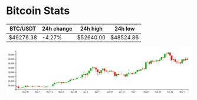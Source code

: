 # Bitcoin Stats

BTC/USDT|24h change|24h high|24h low|
|---|---|---|---|
|$49276.38|-4.27%|$52640.00|$48524.86|

<img src="./chart.svg">
